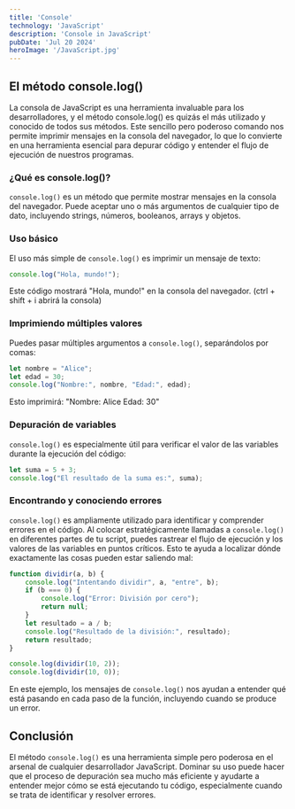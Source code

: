 ```yaml
---
title: 'Console'
technology: 'JavaScript'
description: 'Console in JavaScript'
pubDate: 'Jul 20 2024'
heroImage: '/JavaScript.jpg'
---
```


## El método console.log()
La consola de JavaScript es una herramienta invaluable para los desarrolladores, y el método console.log() es quizás el más utilizado y conocido de todos sus métodos. Este sencillo pero poderoso comando nos permite imprimir mensajes en la consola del navegador, lo que lo convierte en una herramienta esencial para depurar código y entender el flujo de ejecución de nuestros programas.

### ¿Qué es console.log()?
`console.log()` es un método que permite mostrar mensajes en la consola del navegador. Puede aceptar uno o más argumentos de cualquier tipo de dato, incluyendo strings, números, booleanos, arrays y objetos.

### Uso básico
El uso más simple de `console.log()` es imprimir un mensaje de texto:
```javascript
console.log("Hola, mundo!");
```
Este código mostrará "Hola, mundo!" en la consola del navegador. (ctrl + shift + i abrirá la consola)

### Imprimiendo múltiples valores
Puedes pasar múltiples argumentos a `console.log()`, separándolos por comas:
```javascript
let nombre = "Alice";
let edad = 30;
console.log("Nombre:", nombre, "Edad:", edad);
```
Esto imprimirá: "Nombre: Alice Edad: 30"

### Depuración de variables
`console.log()` es especialmente útil para verificar el valor de las variables durante la ejecución del código:
```javascript
let suma = 5 + 3;
console.log("El resultado de la suma es:", suma);
```

### Encontrando y conociendo errores
`console.log()` es ampliamente utilizado para identificar y comprender errores en el código. Al colocar estratégicamente llamadas a `console.log()` en diferentes partes de tu script, puedes rastrear el flujo de ejecución y los valores de las variables en puntos críticos. Esto te ayuda a localizar dónde exactamente las cosas pueden estar saliendo mal:
```javascript
function dividir(a, b) {
    console.log("Intentando dividir", a, "entre", b);
    if (b === 0) {
        console.log("Error: División por cero");
        return null;
    }
    let resultado = a / b;
    console.log("Resultado de la división:", resultado);
    return resultado;
}

console.log(dividir(10, 2));
console.log(dividir(10, 0));
```
En este ejemplo, los mensajes de `console.log()` nos ayudan a entender qué está pasando en cada paso de la función, incluyendo cuando se produce un error.

## Conclusión
El método `console.log()` es una herramienta simple pero poderosa en el arsenal de cualquier desarrollador JavaScript. Dominar su uso puede hacer que el proceso de depuración sea mucho más eficiente y ayudarte a entender mejor cómo se está ejecutando tu código, especialmente cuando se trata de identificar y resolver errores.